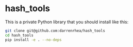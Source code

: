 # hash_tools

This is a private Python library that you should install like this:

```bash
git clone git@github.com:darrenrhea/hash_tools
cd hash_tools
pip install -e . --no-deps
```
